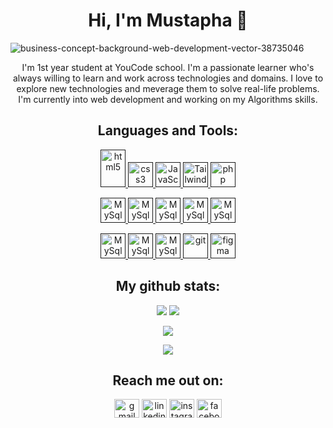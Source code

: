 <h1 align="center">Hi, I'm Mustapha 👋</h1>


![business-concept-background-web-development-vector-38735046](https://user-images.githubusercontent.com/112890579/204109719-6f169805-ac27-4bf2-96af-b5a504057850.jpg)

<p align="center">
I'm 1st year student at YouCode school. I'm a passionate learner who's always willing to learn and work across technologies and domains. I love to explore new technologies and meverage them to solve real-life problems. I'm currently into web development and working on my Algorithms skills.
</p>

<h2 align="center">Languages and Tools:</h2>

<p align="center"> 
<a href="" target="_blank"> <img src="https://upload.wikimedia.org/wikipedia/commons/thumb/6/61/HTML5_logo_and_wordmark.svg/2048px-HTML5_logo_and_wordmark.svg.png" alt="html5" width="40" height="60"/> </a> 
<a href="" target="_blank"> <img src="https://upload.wikimedia.org/wikipedia/commons/thumb/d/d5/CSS3_logo_and_wordmark.svg/1200px-CSS3_logo_and_wordmark.svg.png" alt="css3" width="40" height="40"/> </a> 
<a href="" target="_blank"> <img src="https://user-images.githubusercontent.com/112888267/204090263-7a9e9a6c-deea-41ef-af6c-0bb397c4aff7.png" alt="JavaScript" width="40" height="40"/> </a> 
<a href="" target="_blank"> <img src="https://user-images.githubusercontent.com/112888267/204090521-aecfb95f-937a-4e93-87cd-f356c4b96953.png" alt="Tailwind" width="40" height="40"/> </a> 
<a href="" target="_blank"> <img src="https://user-images.githubusercontent.com/112888267/204090330-309000f8-58dd-43bf-93c2-712723f69150.svg" alt="php" width="40" height="40"/> </a> </p>

<p align="center">
<a href="" target="_blank"> <img src="https://user-images.githubusercontent.com/112888267/204090398-bd9d5eb5-884b-47e1-88f5-b747478e5107.png" alt="MySql" width="40" height="40"/> </a> 
<a href="" target="_blank"> <img src="https://user-images.githubusercontent.com/112890579/204110009-f4a4ac58-94a8-4275-9961-9629920d06ae.png" alt="MySql" width="40" height="40"/> </a> 
<a href="" target="_blank"> <img src="https://user-images.githubusercontent.com/112890579/204110039-d57a7782-9a39-4e08-8bb1-4bb32c9ebb09.png" alt="MySql" width="40" height="40"/> </a> 
<a href="" target="_blank"> <img src="https://user-images.githubusercontent.com/112890579/204110069-2387c60e-f433-466d-97d4-64c70fe6316c.png" alt="MySql" width="40" height="40"/> </a> 
<a href="" target="_blank"> <img src="https://user-images.githubusercontent.com/112890579/204110095-21c3c4ba-9233-43cc-ba71-85ef3f0c8967.png" alt="MySql" width="40" height="40"/> </a> </p>

<p align="center">
<a href="" target="_blank"> <img src="https://user-images.githubusercontent.com/112890579/204110116-609be93a-6080-4785-a776-eeb2a8d94ad2.png" alt="MySql" width="40" height="40"/> </a> 
<a href="" target="_blank"> <img src="https://user-images.githubusercontent.com/112890579/204110143-8e781c23-dd8b-4c5e-abba-915e9c8fa1c4.png" alt="MySql" width="40" height="40"/> </a> 
<a href="" target="_blank"> <img src="https://user-images.githubusercontent.com/112890579/204110187-5e50ec34-f21f-410f-a66a-3a1923ebdd29.png" alt="MySql" width="40" height="40"/> </a> 
<a href="" target="_blank"> <img src="https://www.vectorlogo.zone/logos/git-scm/git-scm-icon.svg" alt="git" width="40" height="40"/> </a> <a href="" target="_blank"> <img src="https://www.vectorlogo.zone/logos/figma/figma-icon.svg" alt="figma" width="40" height="40"/> </a> </p>


<h2 align="center">My github stats:</h2>
<p align = "center">
  <img  src = "https://github-readme-stats.vercel.app/api?username=MustaphaBousilDev&show_icons=true&theme=radical&line_height=27">
  <img src = "https://github-readme-stats.vercel.app/api/top-langs/?username=MustaphaBousilDev&theme=radical">
</p>
<p align = "center">
 <img  src="https://github-readme-streak-stats.herokuapp.com/?user=MustaphaBousilDev&show_icons=true&locale=en&layout=compact&theme=radical&line_height=0" />
</p> 
<p align = "center">
 <img src="https://activity-graph.herokuapp.com/graph?username=MustaphaBousilDev&theme=redical">
</p> 

<h2 align="center">Reach me out on:</h2>
<p align="center">
<a href="mailto: bousilmustapha@gmail.com" target="blank"><img align="center" src="https://user-images.githubusercontent.com/112888267/204094054-e8990ae2-4344-4b64-a497-9221e7ba590e.svg" alt="gmail" height="30" width="40" /></a>
<a href="#" target="blank"><img align="center" src="https://user-images.githubusercontent.com/112888267/204093907-47de4088-b6ef-4232-bcc4-cd450ec76a51.svg" alt="linkedin" height="30" width="40" /></a>
<a href="#" target="blank"><img align="center" src="https://user-images.githubusercontent.com/112888267/204093570-d3bf251f-7551-4ba0-8fca-e7f3134caf6f.svg" alt="instagram" height="30" width="40" /></a>
<a href="#" target="blank"><img align="center" src="https://user-images.githubusercontent.com/112888267/204094004-60c01ea4-020a-4e47-acf6-69154ded415a.svg" alt="facebook" height="30" width="40" /></a>
</p>
